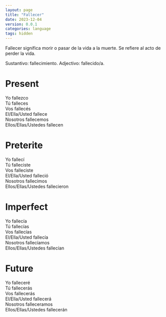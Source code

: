 ```yaml
---
layout: page
title: "Fallecer"
date: 2023-12-04
version: 0.0.1
categories: language
tags: hidden
---
```


Fallecer significa morir o pasar de la vida a la muerte. Se refiere al acto de perder la vida.

Sustantivo: fallecimiento.
Adjectivo: fallecido/a.

# Present

Yo fallezco  
Tú falleces  
Vos fallecés  
El/Ella/Usted fallece  
Nosotros fallecemos  
Ellos/Ellas/Ustedes fallecen

# Preterite

Yo fallecí  
Tú falleciste  
Vos falleciste  
El/Ella/Usted falleció  
Nosotros fallecimos  
Ellos/Ellas/Ustedes fallecieron

# Imperfect

Yo fallecía  
Tú fallecías  
Vos fallecías  
El/Ella/Usted fallecía  
Nosotros fallecíamos  
Ellos/Ellas/Ustedes fallecían

# Future

Yo falleceré  
Tú fallecerás  
Vos fallecerás  
El/Ella/Usted fallecerá  
Nosotros falleceramos  
Ellos/Ellas/Ustedes fallecerán
